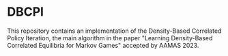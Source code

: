 # DBCPI
This repository contains an implementation of the Density-Based Correlated Policy Iteration, the main algorithm in the paper "Learning Density-Based Correlated Equilibria for Markov Games" accepted by AAMAS 2023.
